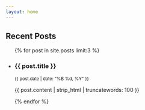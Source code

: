 ```yaml
---
layout: home
---
```


<h2>Recent Posts</h2>
<ul>
  {% for post in site.posts limit:3 %}
    <li>
      <h3>{{ post.title }}</h3>
      <p><small>{{ post.date | date: "%B %d, %Y" }}</small></p>
      <p>
        {{ post.content | strip_html | truncatewords: 100 }}
      </p>
    </li>
  {% endfor %}
</ul>
